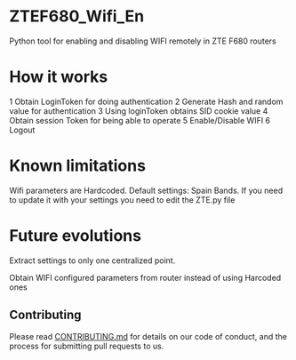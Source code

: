 # ZTEF680_Wifi_En

Python tool for enabling and disabling WIFI remotely in ZTE F680 routers

# How it works
1 Obtain LoginToken for doing authentication
2 Generate Hash and random value for authentication
3 Using loginToken obtains SID cookie value
4 Obtain session Token for being able to operate
5 Enable/Disable WIFI
6 Logout


# Known limitations
Wifi parameters are Hardcoded. Default settings: Spain Bands. If you need to update it with your settings you need to edit the ZTE.py file

# Future evolutions
Extract settings to only one centralized point.

Obtain WIFI configured parameters from router instead of using Harcoded ones 

## Contributing

Please read [CONTRIBUTING.md](https://github.com/jazzran/ZTEF680_Wifi_En/blob/master/Contributing.md) for details on our code of conduct, and the process for submitting pull requests to us.
